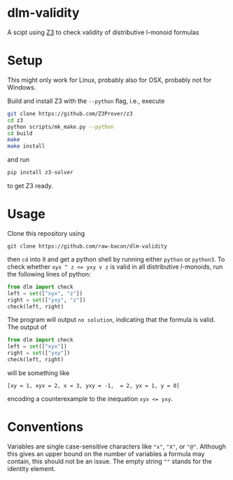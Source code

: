 # dlm-validity
A scipt using [Z3](https://github.com/Z3Prover/z3) to check validity of distributive l-monoid formulas

# Setup
This might only work for Linux, probably also for OSX, probably not for Windows.

Build and install Z3 with the `--python` flag, i.e., execute
```bash
git clone https://github.com/Z3Prover/z3
cd z3
python scripts/mk_make.py --python
cd build
make
make install
```
and run
```bash
pip install z3-solver
```
to get Z3 ready.

# Usage
Clone this repository using
```
git clone https://github.com/raw-bacon/dlm-validity
```
then `cd` into it and get a python shell by running
either `python` or `python3`. To check whether
`xyx ^ z <= yxy v z` is valid in all distributive _l_-monoids,
run the following lines of python:
```python
from dlm import check
left = set(["xyx", "z"])
right = set(["yxy", "z"])
check(left, right)
```
The program will output `no solution`, indicating that the formula is valid.
The output of
```python
from dlm import check
left = set(["xyx"])
right = set(["yxy"])
check(left, right)
```
will be something like
```
[xy = 1, xyx = 2, x = 3, yxy = -1,  = 2, yx = 1, y = 0]
```
encoding a counterexample to the inequation `xyx <= yxy`.

# Conventions
Variables are single case-sensitive characters
like `"x"`, `"X"`, or `"@"`.
Although this gives an upper bound on the number of variables
a formula may contain, this should not be an issue.
The empty string `""` stands for the identity element.

